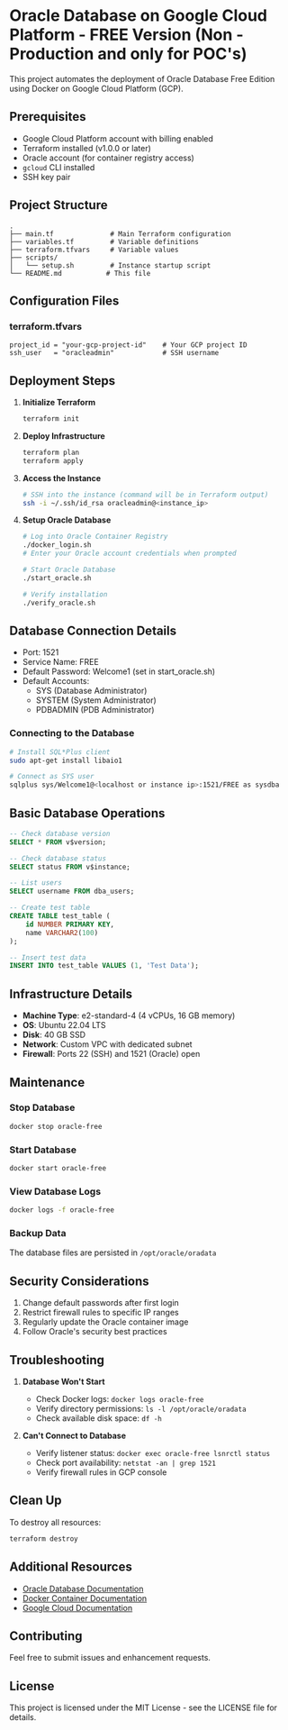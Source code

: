 # Oracle Database on Google Cloud Platform - FREE Version (Non - Production and only for POC's)

This project automates the deployment of Oracle Database Free Edition using Docker on Google Cloud Platform (GCP).

## Prerequisites

- Google Cloud Platform account with billing enabled
- Terraform installed (v1.0.0 or later)
- Oracle account (for container registry access)
- `gcloud` CLI installed
- SSH key pair

## Project Structure

```
.
├── main.tf              # Main Terraform configuration
├── variables.tf         # Variable definitions
├── terraform.tfvars     # Variable values
├── scripts/
│   └── setup.sh         # Instance startup script
└── README.md           # This file
```

## Configuration Files

### terraform.tfvars

```hcl
project_id = "your-gcp-project-id"    # Your GCP project ID
ssh_user   = "oracleadmin"            # SSH username
```

## Deployment Steps

1. **Initialize Terraform**
   ```bash
   terraform init
   ```

2. **Deploy Infrastructure**
   ```bash
   terraform plan
   terraform apply
   ```

3. **Access the Instance**
   ```bash
   # SSH into the instance (command will be in Terraform output)
   ssh -i ~/.ssh/id_rsa oracleadmin@<instance_ip>
   ```

4. **Setup Oracle Database**
   ```bash
   # Log into Oracle Container Registry
   ./docker_login.sh
   # Enter your Oracle account credentials when prompted

   # Start Oracle Database
   ./start_oracle.sh

   # Verify installation
   ./verify_oracle.sh
   ```

## Database Connection Details

- Port: 1521
- Service Name: FREE
- Default Password: Welcome1 (set in start_oracle.sh)
- Default Accounts:
  - SYS (Database Administrator)
  - SYSTEM (System Administrator)
  - PDBADMIN (PDB Administrator)

### Connecting to the Database

```bash
# Install SQL*Plus client
sudo apt-get install libaio1

# Connect as SYS user
sqlplus sys/Welcome1@<localhost or instance ip>:1521/FREE as sysdba
```

## Basic Database Operations

```sql
-- Check database version
SELECT * FROM v$version;

-- Check database status
SELECT status FROM v$instance;

-- List users
SELECT username FROM dba_users;

-- Create test table
CREATE TABLE test_table (
    id NUMBER PRIMARY KEY,
    name VARCHAR2(100)
);

-- Insert test data
INSERT INTO test_table VALUES (1, 'Test Data');
```

## Infrastructure Details

- **Machine Type**: e2-standard-4 (4 vCPUs, 16 GB memory)
- **OS**: Ubuntu 22.04 LTS
- **Disk**: 40 GB SSD
- **Network**: Custom VPC with dedicated subnet
- **Firewall**: Ports 22 (SSH) and 1521 (Oracle) open

## Maintenance

### Stop Database
```bash
docker stop oracle-free
```

### Start Database
```bash
docker start oracle-free
```

### View Database Logs
```bash
docker logs -f oracle-free
```

### Backup Data
The database files are persisted in `/opt/oracle/oradata`

## Security Considerations

1. Change default passwords after first login
2. Restrict firewall rules to specific IP ranges
3. Regularly update the Oracle container image
4. Follow Oracle's security best practices

## Troubleshooting

1. **Database Won't Start**
   - Check Docker logs: `docker logs oracle-free`
   - Verify directory permissions: `ls -l /opt/oracle/oradata`
   - Check available disk space: `df -h`

2. **Can't Connect to Database**
   - Verify listener status: `docker exec oracle-free lsnrctl status`
   - Check port availability: `netstat -an | grep 1521`
   - Verify firewall rules in GCP console

## Clean Up

To destroy all resources:
```bash
terraform destroy
```

## Additional Resources

- [Oracle Database Documentation](https://docs.oracle.com/en/database/oracle/oracle-database/)
- [Docker Container Documentation](https://container-registry.oracle.com)
- [Google Cloud Documentation](https://cloud.google.com/docs)

## Contributing

Feel free to submit issues and enhancement requests.

## License

This project is licensed under the MIT License - see the LICENSE file for details.